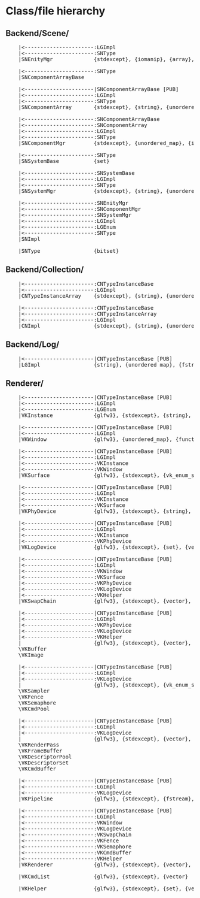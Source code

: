 # Class/file hierarchy

## Backend/Scene/
<pre>
    |<----------------------:LGImpl
    |<----------------------:SNType
    |SNEnityMgr             {stdexcept}, {iomanip}, {array}, {queue}

    |<----------------------:SNType
    |SNComponentArrayBase

    |<----------------------|SNComponentArrayBase [PUB]
    |<----------------------:LGImpl
    |<----------------------:SNType
    |SNComponentArray       {stdexcept}, {string}, {unordered_map}, {array}

    |<----------------------:SNComponentArrayBase
    |<----------------------:SNComponentArray
    |<----------------------:LGImpl
    |<----------------------:SNType
    |SNComponentMgr         {stdexcept}, {unordered_map}, {iomanip}

    |<----------------------:SNType
    |SNSystemBase           {set}

    |<----------------------:SNSystemBase
    |<----------------------:LGImpl
    |<----------------------:SNType
    |SNSystemMgr            {stdexcept}, {string}, {unordered_map}, {iomanip}

    |<----------------------:SNEnityMgr
    |<----------------------:SNComponentMgr
    |<----------------------:SNSystemMgr
    |<----------------------:LGImpl
    |<----------------------:LGEnum
    |<----------------------:SNType
    |SNImpl

    |SNType                 {bitset}
</pre>

## Backend/Collection/
<pre>
    |<----------------------:CNTypeInstanceBase
    |<----------------------:LGImpl
    |CNTypeInstanceArray    {stdexcept}, {string}, {unordered_map}, {array}

    |<----------------------:CNTypeInstanceBase
    |<----------------------:CNTypeInstanceArray
    |<----------------------:LGImpl
    |CNImpl                 {stdexcept}, {string}, {unordered_map}
</pre>

## Backend/Log/
<pre>
    |<----------------------|CNTypeInstanceBase [PUB]
    |LGImpl                 {string}, {unordered_map}, {fstream}, {sstream}, {iostream}, {iomanip}, {chrono}
</pre>

## Renderer/
<pre>
    |<----------------------|CNTypeInstanceBase [PUB]
    |<----------------------:LGImpl
    |<----------------------:LGEnum
    |VKInstance             {glfw3}, {stdexcept}, {string}, {set}, {vector}, {vk_enum_string_helper}

    |<----------------------|CNTypeInstanceBase [PUB]
    |<----------------------:LGImpl
    |VKWindow               {glfw3}, {unordered_map}, {functional}

    |<----------------------|CNTypeInstanceBase [PUB]
    |<----------------------:LGImpl
    |<----------------------:VKInstance
    |<----------------------:VKWindow
    |VKSurface              {glfw3}, {stdexcept}, {vk_enum_string_helper}

    |<----------------------|CNTypeInstanceBase [PUB]
    |<----------------------:LGImpl
    |<----------------------:VKInstance
    |<----------------------:VKSurface
    |VKPhyDevice            {glfw3}, {stdexcept}, {string}, {unordered_map}, {set}, {vector}, {optional}

    |<----------------------|CNTypeInstanceBase [PUB]
    |<----------------------:LGImpl
    |<----------------------:VKInstance
    |<----------------------:VKPhyDevice
    |VKLogDevice            {glfw3}, {stdexcept}, {set}, {vector}, {vk_enum_string_helper}

    |<----------------------|CNTypeInstanceBase [PUB]
    |<----------------------:LGImpl
    |<----------------------:VKWindow
    |<----------------------:VKSurface
    |<----------------------:VKPhyDevice
    |<----------------------:VKLogDevice
    |<----------------------:VKHelper
    |VKSwapChain            {glfw3}, {stdexcept}, {vector}, {limits}, {algorithm}, {vk_enum_string_helper}

    |<----------------------|CNTypeInstanceBase [PUB]
    |<----------------------:LGImpl
    |<----------------------:VKPhyDevice
    |<----------------------:VKLogDevice
    |<----------------------:VKHelper
    |                       {glfw3}, {stdexcept}, {vector}, {vk_enum_string_helper}
    \VKBuffer
    \VKImage

    |<----------------------|CNTypeInstanceBase [PUB]
    |<----------------------:LGImpl
    |<----------------------:VKLogDevice
    |                       {glfw3}, {stdexcept}, {vk_enum_string_helper}
    \VKSampler
    \VKFence
    \VKSemaphore
    \VKCmdPool

    |<----------------------|CNTypeInstanceBase [PUB]
    |<----------------------:LGImpl
    |<----------------------:VKLogDevice
    |                       {glfw3}, {stdexcept}, {vector}, {vk_enum_string_helper}
    \VKRenderPass
    \VKFrameBuffer
    \VKDescriptorPool
    \VKDescriptorSet
    \VKCmdBuffer

    |<----------------------|CNTypeInstanceBase [PUB]
    |<----------------------:LGImpl
    |<----------------------:VKLogDevice
    |VKPipeline             {glfw3}, {stdexcept}, {fstream}, {vector}, {vk_enum_string_helper}

    |<----------------------|CNTypeInstanceBase [PUB]
    |<----------------------:LGImpl
    |<----------------------:VKWindow
    |<----------------------:VKLogDevice
    |<----------------------:VKSwapChain
    |<----------------------:VKFence
    |<----------------------:VKSemaphore
    |<----------------------:VKCmdBuffer
    |<----------------------:VKHelper
    |VKRenderer             {glfw3}, {stdexcept}, {vector}, {functional}, {vk_enum_string_helper}

    |VKCmdList              {glfw3}, {stdexcept}, {vector}

    |VKHelper               {glfw3}, {stdexcept}, {set}, {vector}
</pre>